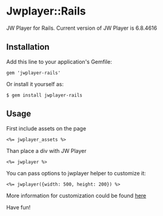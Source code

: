 # Jwplayer::Rails

JW Player for Rails. Current version of JW Player is 6.8.4616

## Installation

Add this line to your application's Gemfile:

    gem 'jwplayer-rails'

Or install it yourself as:

    $ gem install jwplayer-rails

## Usage

First include assets on the page

    <%= jwplayer_assets %>

Than place a div with JW Player

    <%= jwplayer %>

You can pass options to jwplayer helper to customize it:

    <%= jwplayer({width: 500, height: 200}) %>

More information for customization could be found [here](http://www.longtailvideo.com/support/jw-player/28839/embedding-the-player)

Have fun!
